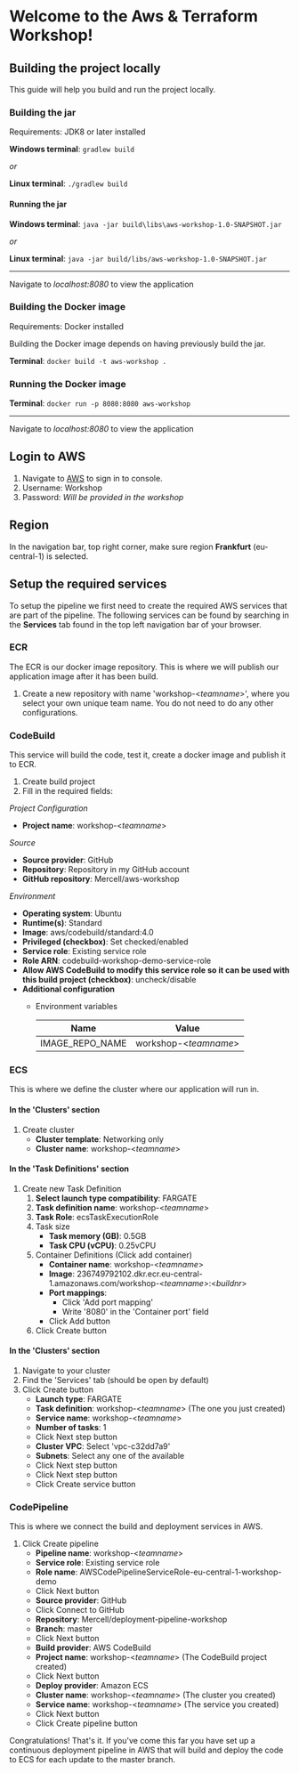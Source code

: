 # Welcome to the Aws & Terraform Workshop!

## Building the project locally
This guide will help you build and run the project locally.

### Building the jar
Requirements: JDK8 or later installed

**Windows terminal**: ``gradlew build``

*or*

**Linux terminal**: ``./gradlew build``

#### Running the jar

**Windows terminal**: ``java -jar build\libs\aws-workshop-1.0-SNAPSHOT.jar``

*or*

**Linux terminal**: ``java -jar build/libs/aws-workshop-1.0-SNAPSHOT.jar``

 ---
 
Navigate to *localhost:8080* to view the application

### Building the Docker image
Requirements: Docker installed

Building the Docker image depends on having previously build the jar.

**Terminal**: ``docker build -t aws-workshop .``

### Running the Docker image

**Terminal**: ``docker run -p 8080:8080 aws-workshop``

---
 
Navigate to *localhost:8080* to view the application

## Login to AWS
1. Navigate to [AWS](https://236749792102.signin.aws.amazon.com/console) to sign in to console.
2. Username: Workshop
3. Password: *Will be provided in the workshop*

## Region
In the navigation bar, top right corner, make sure region **Frankfurt** (eu-central-1) is selected.

## Setup the required services

To setup the pipeline we first need to create the required AWS services that are part of the pipeline.
The following services can be found by searching in the **Services** tab found in the top left navigation bar of your
browser.

### ECR
The ECR is our docker image repository. This is where we will publish our application image after it has been build.

1. Create a new repository with name 'workshop-<*teamname*>', where you select your own unique team name. You do not
need to do any other configurations.

### CodeBuild
This service will build the code, test it, create a docker image and publish it
to ECR.

1. Create build project
2. Fill in the required fields:

*Project Configuration*
- **Project name**: workshop-<*teamname*>

*Source*
- **Source provider**: GitHub
- **Repository**: Repository in my GitHub account
- **GitHub repository**: Mercell/aws-workshop

*Environment*
- **Operating system**: Ubuntu
- **Runtime(s)**: Standard
- **Image**: aws/codebuild/standard:4.0
- **Privileged (checkbox)**: Set checked/enabled
- **Service role**: Existing service role
- **Role ARN**: codebuild-workshop-demo-service-role
- **Allow AWS CodeBuild to modify this service role so it can be used with this build project (checkbox)**: uncheck/disable
- **Additional configuration**
    - Environment variables
    
        | Name | Value |
        | ---  | ----- |
        | IMAGE_REPO_NAME | workshop-<*teamname*> |
     
### ECS
This is where we define the cluster where our application will run in.

#### In the 'Clusters' section

1. Create cluster
    - **Cluster template**: Networking only
    - **Cluster name**: workshop-<*teamname*>
    
#### In the 'Task Definitions' section

1. Create new Task Definition
    1. **Select launch type compatibility**: FARGATE
    2. **Task definition name**: workshop-<*teamname*>
    3. **Task Role**: ecsTaskExecutionRole
    3. Task size
        - **Task memory (GB)**: 0.5GB
        - **Task CPU (vCPU)**: 0.25vCPU
    4. Container Definitions (Click add container)
        - **Container name**: workshop-<*teamname*>
        - **Image**: 236749792102.dkr.ecr.eu-central-1.amazonaws.com/workshop-<*teamname*>:<*buildnr*>
        - **Port mappings**: 
            - Click 'Add port mapping'
            - Write '8080' in the 'Container port' field
        - Click Add button
    5. Click Create button
    
#### In the 'Clusters' section

1. Navigate to your cluster
2. Find the 'Services' tab (should be open by default) 
3. Click Create button
    - **Launch type**: FARGATE
    - **Task definition**: workshop-<*teamname*> (The one you just created)
    - **Service name**: workshop-<*teamname*>
    - **Number of tasks**: 1
    - Click Next step button
    - **Cluster VPC**: Select 'vpc-c32dd7a9'
    - **Subnets**: Select any one of the available
    - Click Next step button
    - Click Next step button
    - Click Create service button

### CodePipeline
This is where we connect the build and deployment services in AWS.

1. Click Create pipeline
    - **Pipeline name**: workshop-<*teamname*>
    - **Service role**: Existing service role
    - **Role name**: AWSCodePipelineServiceRole-eu-central-1-workshop-demo
    - Click Next button
    - **Source provider**: GitHub
    - Click Connect to GitHub
    - **Repository**: Mercell/deployment-pipeline-workshop
    - **Branch**: master 
    - Click Next button
    - **Build provider**: AWS CodeBuild
    - **Project name**: workshop-<*teamname*> (The CodeBuild project created)
    - Click Next button
    - **Deploy provider**: Amazon ECS
    - **Cluster name**: workshop-<*teamname*> (The cluster you created)
    - **Service name**: workshop-<*teamname*> (The service you created)
    - Click Next button
    - Click Create pipeline button
    
Congratulations! That's it. If you've come this far you have set up a continuous deployment pipeline in AWS that will
build and deploy the code to ECS for each update to the master branch.